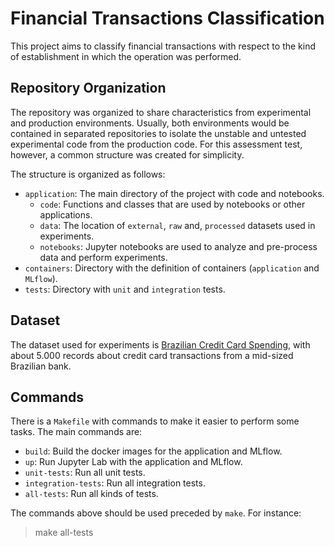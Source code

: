 # Financial Transactions Classification

This project aims to classify financial transactions with respect to the kind of establishment in which the operation was performed.

## Repository Organization

The repository was organized to share characteristics from experimental and production environments. Usually, both environments would be contained in separated repositories to isolate the unstable and untested experimental code from the production code. For this assessment test, however, a common structure was created for simplicity.

The structure is organized as follows:
 - `application`: The main directory of the project with code and notebooks.
   - `code`: Functions and classes that are used by notebooks or other applications.
   - `data`: The location of `external`, `raw` and, `processed` datasets used in experiments.
   - `notebooks`: Jupyter notebooks are used to analyze and pre-process data and perform experiments.
 - `containers`: Directory with the definition of containers (`application` and `MLflow`).
 - `tests`: Directory with `unit` and `integration` tests.
 

## Dataset

The dataset used for experiments is [Brazilian Credit Card Spending](https://www.kaggle.com/datasets/sufyant/brazilian-real-bank-dataset), with about 5.000 records about credit card transactions from a mid-sized Brazilian bank.

## Commands

There is a `Makefile` with commands to make it easier to perform some tasks. The main commands are: 
 - `build`: Build the docker images for the application and MLflow.
 - `up`: Run Jupyter Lab with the application and MLflow.
 - `unit-tests`: Run all unit tests.
 - `integration-tests`: Run all integration tests.
 - `all-tests`: Run all kinds of tests.

The commands above should be used preceded by `make`. For instance:
  > make all-tests